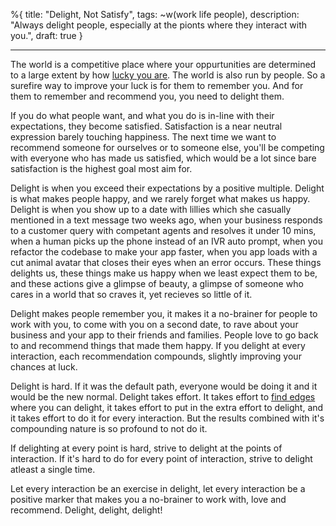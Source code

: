 %{
title: "Delight, Not Satisfy",
tags: ~w(work life people),
description: "Always delight people, especially at the pionts where they interact with you.",
draft: true
}

---

The world is a competitive place where your oppurtunities are determined to a large extent by how [lucky you are](/on-luck). The world is also run by people. So a surefire way to improve your luck is for them to remember you. And for them to remember and recommend you, you need to delight them.

If you do what people want, and what you do is in-line with their expectations, they become satisfied. Satisfaction is a near neutral expression barely touching happiness. The next time we want to recommend someone for ourselves or to someone else, you'll be competing with everyone who has made us satisfied, which would be a lot since bare satisfaction is the highest goal most aim for.

Delight is when you exceed their expectations by a positive multiple. Delight is what makes people happy, and we rarely forget what makes us happy. Delight is when you show up to a date with lillies which she casually mentioned in a text message two weeks ago, when your business responds to a customer query with competant agents and resolves it under 10 mins, when a human picks up the phone instead of an IVR auto prompt, when you refactor the codebase to make your app faster, when you app loads with a cut animal avatar that closes their eyes when an error occurs. These things delights us, these things make us happy when we least expect them to be, and these actions give a glimpse of beauty, a glimpse of someone who cares in a world that so craves it, yet recieves so little of it.

Delight makes people remember you, it makes it a no-brainer for people to work with you, to come with you on a second date, to rave about your business and your app to their friends and families. People love to go back to and recommend things that made them happy. If you delight at every interaction, each recommendation compounds, slightly improving your chances at luck.

Delight is hard. If it was the default path, everyone would be doing it and it would be the new normal. Delight takes effort. It takes effort to [find edges](/edges) where you can delight, it takes effort to put in the extra effort to delight, and it takes effort to do it for every interaction. But the results combined with it's compounding nature is so profound to not do it.

If delighting at every point is hard, strive to delight at the points of interaction. If it's hard to do for every point of interaction, strive to delight atleast a single time.

Let every interaction be an exercise in delight, let every interaction be a positive marker that makes you a no-brainer to work with, love and recommend. Delight, delight, delight!

